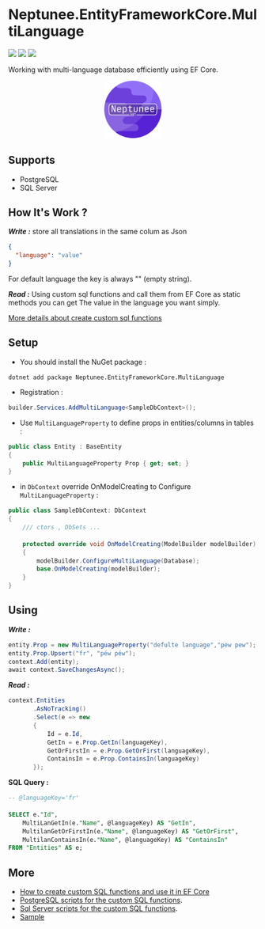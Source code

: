 # Neptunee.EntityFrameworkCore.MultiLanguage

![](https://img.shields.io/nuget/dt/Neptunee.EntityFrameworkCore.MultiLanguage)
[![](https://img.shields.io/nuget/v/Neptunee.EntityFrameworkCore.MultiLanguage)](https://www.nuget.org/packages/Neptunee.EntityFrameworkCore.MultiLanguage)
![](https://img.shields.io/badge/Unit%20Test-16%20Passed-green)

Working with multi-language database efficiently using EF Core.

<p align="center">
<img width="23%" src="icon.png"  alt="icon"/>

## Supports
- PostgreSQL
- SQL Server

## How It's Work ?

***Write :*** 
 store all translations in the same colum as Json
```json
{
  "language": "value"
}
```
For default language the key is always "" (empty string).

***Read :*** 
 Using custom sql functions and call them from EF Core as static methods you can get The value in the language you want simply.

[More details about create custom sql functions](https://www.linkedin.com/posts/husseinnhm_how-to-create-custom-sql-functions-and-use-activity-7096897369614540800-5hyH)

## Setup
- You should install the NuGet package :
```
dotnet add package Neptunee.EntityFrameworkCore.MultiLanguage
```
- Registration :
```csharp
builder.Services.AddMultiLanguage<SampleDbContext>();
```
- Use ```MultiLanguageProperty``` to define props in entities/columns in tables :
```csharp
public class Entity : BaseEntity
{
    public MultiLanguageProperty Prop { get; set; }
}
```
- in ```DbContext``` override OnModelCreating to Configure ```MultiLanguageProperty``` :
```csharp
public class SampleDbContext: DbContext
{
    /// ctors , DbSets ...
    
    protected override void OnModelCreating(ModelBuilder modelBuilder)
    {
        modelBuilder.ConfigureMultiLanguage(Database);
        base.OnModelCreating(modelBuilder);
    }
}
```
## Using

***Write :***
```csharp
entity.Prop = new MultiLanguageProperty("defulte language","pew pew");
entity.Prop.Upsert("fr", "péw péw");
context.Add(entity);
await context.SaveChangesAsync();
```

***Read :***
```csharp
context.Entities
       .AsNoTracking()
       .Select(e => new
       {
           Id = e.Id,
           GetIn = e.Prop.GetIn(languageKey),
           GetOrFirstIn = e.Prop.GetOrFirst(languageKey),
           ContainsIn = e.Prop.ContainsIn(languageKey)
       });
```
**SQL Query :** 
```sql
-- @languageKey='fr'

SELECT e."Id",
    MultiLanGetIn(e."Name", @languageKey) AS "GetIn",
    MultilanGetOrFirstIn(e."Name", @languageKey) AS "GetOrFirst",
    MultilanContainsIn(e."Name", @languageKey) AS "ContainsIn"
FROM "Entities" AS e;
```

## More
- [How to create custom SQL functions and use it in EF Core](https://www.linkedin.com/posts/husseinnhm_how-to-create-custom-sql-functions-and-use-activity-7096897369614540800-5hyH)
- [PostgreSQL scripts for the custom SQL functions](https://github.com/HusseinnHM/Neptunee.EntityFrameworkCore.MultiLanguage/blob/master/Neptunee.EntityFrameworkCore.MultiLanguage/HostedServices/CreateMultiLanguageDbFunctions.cs#L68).
- [Sql Server scripts for the custom SQL functions](https://github.com/HusseinnHM/Neptunee.EntityFrameworkCore.MultiLanguage/blob/master/Neptunee.EntityFrameworkCore.MultiLanguage/HostedServices/CreateMultiLanguageDbFunctions.cs#L123).
- [Sample](https://github.com/HusseinnHM/Neptunee.EntityFrameworkCore.MultiLanguage/tree/master/Sample)

